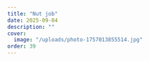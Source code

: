 ```yaml
---
title: "Nut job"
date: 2025-09-04
description: ""
cover:
  image: "/uploads/photo-1757013855514.jpg"
order: 39
---
```


